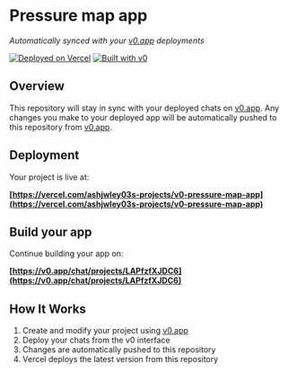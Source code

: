 # Pressure map app

*Automatically synced with your [v0.app](https://v0.app) deployments*

[![Deployed on Vercel](https://img.shields.io/badge/Deployed%20on-Vercel-black?style=for-the-badge&logo=vercel)](https://vercel.com/ashjwley03s-projects/v0-pressure-map-app)
[![Built with v0](https://img.shields.io/badge/Built%20with-v0.app-black?style=for-the-badge)](https://v0.app/chat/projects/LAPfzfXJDC6)

## Overview

This repository will stay in sync with your deployed chats on [v0.app](https://v0.app).
Any changes you make to your deployed app will be automatically pushed to this repository from [v0.app](https://v0.app).

## Deployment

Your project is live at:

**[https://vercel.com/ashjwley03s-projects/v0-pressure-map-app](https://vercel.com/ashjwley03s-projects/v0-pressure-map-app)**

## Build your app

Continue building your app on:

**[https://v0.app/chat/projects/LAPfzfXJDC6](https://v0.app/chat/projects/LAPfzfXJDC6)**

## How It Works

1. Create and modify your project using [v0.app](https://v0.app)
2. Deploy your chats from the v0 interface
3. Changes are automatically pushed to this repository
4. Vercel deploys the latest version from this repository
